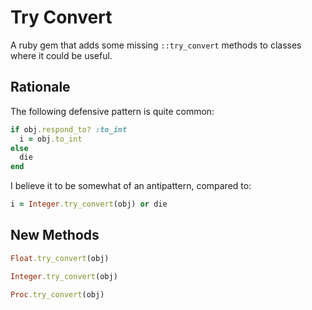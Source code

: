 Try Convert
===========

A ruby gem that adds some missing `::try_convert` methods to classes where it could be useful.

Rationale
---------

The following defensive pattern is quite common:

```ruby
if obj.respond_to? :to_int
  i = obj.to_int
else
  die
end
```

I believe it to be somewhat of an antipattern, compared to:

```ruby
i = Integer.try_convert(obj) or die
```


New Methods
-----------

```ruby
Float.try_convert(obj)

Integer.try_convert(obj)

Proc.try_convert(obj)
```


